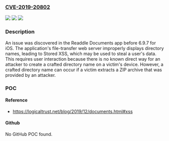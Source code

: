 ### [CVE-2019-20802](https://cve.mitre.org/cgi-bin/cvename.cgi?name=CVE-2019-20802)
![](https://img.shields.io/static/v1?label=Product&message=n%2Fa&color=blue)
![](https://img.shields.io/static/v1?label=Version&message=n%2Fa&color=blue)
![](https://img.shields.io/static/v1?label=Vulnerability&message=n%2Fa&color=brighgreen)

### Description

An issue was discovered in the Readdle Documents app before 6.9.7 for iOS. The application's file-transfer web server improperly displays directory names, leading to Stored XSS, which may be used to steal a user's data. This requires user interaction because there is no known direct way for an attacker to create a crafted directory name on a victim's device. However, a crafted directory name can occur if a victim extracts a ZIP archive that was provided by an attacker.

### POC

#### Reference
- https://logicaltrust.net/blog/2019/12/documents.html#xss

#### Github
No GitHub POC found.

